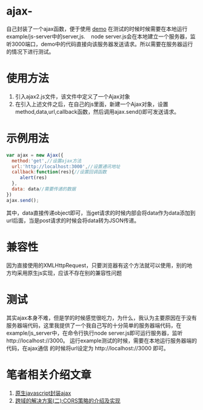 # ajax-
自己封装了一个ajax函数，便于使用
[demo](http://blog.xiaoboma.com/ajax-/)
在测试的时候时候需要在本地运行example/js-server中的server,js.    node server.js会在本地建立一个服务器，监听3000端口，demo中的代码直接向该服务器发送请求。所以需要在服务器运行的情况下进行测试。

# 使用方法
1. 引入ajax2.js文件，该文件中定义了一个Ajax对象
2. 在引入上述文件之后，在自己的js里面，新建一个Ajax对象，设置method,data,url,callback函数，然后调用ajax.send()即可发送请求。

# 示例用法

```js
var ajax = new Ajax({
  method:'get',//设置ajax方法
  url:'http://localhost:3000',//设置通讯地址
  callback:function(res){//设置回调函数
     alert(res)
  },
  data: data//需要传递的数据
})
ajax.send();
```
其中，data直接传递object即可，当get请求的时候内部会将data作为data添加到url后面，当是post请求的时候会将data转为JSON传递。
# 兼容性
因为直接使用的XMLHttpRequest，只要浏览器有这个方法就可以使用，别的地方均采用原生js实现，应该不存在别的兼容性问题

# 测试
其实ajax本身不难，但是学的时候感觉很吃力，为什么，我认为主要原因在于没有服务器端代码，这里我提供了一个我自己写的十分简单的服务器端代码，在
example/js_server中，在命令行执行node server.js即可运行服务器，监听 http://localhost://3000。 运行example测试的时候，需要在本地运行服务器端的代码，在ajax通信
的时候将url设定为 http://localhost://3000 即可。

# 笔者相关介绍文章
1. [原生javascript封装ajax](http://www.jianshu.com/p/4e1d2ee63da7)
2. [跨域的解决方案(二):CORS策略的介绍及实现
](http://www.jianshu.com/p/72c8c7863418)
